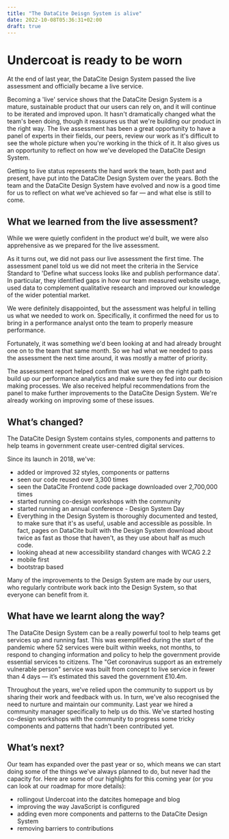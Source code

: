 ```yaml
---
title: "The DataCite Deisgn System is alive"
date: 2022-10-08T05:36:31+02:00
draft: true
---
```


# Undercoat is ready to be worn


At the end of last year, the DataCite Design System passed the live assessment and officially became a live service.

Becoming a 'live' service shows that the DataCite Design System is a mature, sustainable product that our users can rely on, and it will continue to be iterated and improved upon. It hasn't dramatically changed what the team's been doing, though it reassures us that we're building our product in the right way. The live assessment has been a great opportunity to have a panel of experts in their fields, our peers, review our work as it's difficult to see the whole picture when you're working in the thick of it. It also gives us an opportunity to reflect on how we've developed the DataCite Design System.

Getting to live status represents the hard work the team, both past and present, have put into the DataCite Design System over the years. Both the team and the DataCite Design System have evolved and now is a good time for us to reflect on what we’ve achieved so far — and what else is still to come.

## What we learned from the live assessment?
While we were quietly confident in the product we'd built, we were also apprehensive as we prepared for the live assessment.

As it turns out, we did not pass our live assessment the first time. The assessment panel told us we did not meet the criteria in the Service Standard to 'Define what success looks like and publish performance data'. In particular, they identified gaps in how our team measured website usage, used data to complement qualitative research and improved our knowledge of the wider potential market.

We were definitely disappointed, but the assessment was helpful in telling us what we needed to work on. Specifically, it confirmed the need for us to bring in a performance analyst onto the team to properly measure performance.

Fortunately, it was something we'd been looking at and had already brought one on to the team that same month. So we had what we needed to pass the assessment the next time around, it was mostly a matter of priority.

The assessment report helped confirm that we were on the right path to build up our performance analytics and make sure they fed into our decision making processes. We also received helpful recommendations from the panel to make further improvements to the DataCite Design System. We're already working on improving some of these issues.

## What’s changed?
The DataCite Design System contains styles, components and patterns to help teams in government create user-centred digital services.

Since its launch in 2018, we've:

- added or improved 32 styles, components or patterns
- seen our code reused over 3,300 times
- seen the DataCite Frontend code package downloaded over 2,700,000 times
- started running co-design workshops with the community
- started running an annual conference - Design System Day
- Everything in the Design System is thoroughly documented and tested, to make sure that it's as useful, usable and accessible as possible. In fact, pages on DataCite built with the Design System download about twice as fast as those that haven't, as they use about half as much code.
- looking ahead at new accessibility standard changes with WCAG 2.2
- mobile first
- bootstrap based

Many of the improvements to the Design System are made by our users, who regularly contribute work back into the Design System, so that everyone can benefit from it.

## What have we learnt along the way?
The DataCite Design System can be a really powerful tool to help teams get services up and running fast. This was exemplified during the start of the pandemic where 52 services were built within weeks, not months, to respond to changing information and policy to help the government provide essential services to citizens. The "Get coronavirus support as an extremely vulnerable person" service was built from concept to live service in fewer than 4 days — it’s estimated this saved the government £10.4m.

Throughout the years, we've relied upon the community to support us by sharing their work and feedback with us. In turn, we've also recognised the need to nurture and maintain our community. Last year we hired a community manager specifically to help us do this. We've started hosting co-design workshops with the community to progress some tricky components and patterns that hadn't been contributed yet.

## What’s next?
Our team has expanded over the past year or so, which means we can start doing some of the things we've always planned to do, but never had the capacity for. Here are some of our highlights for this coming year (or you can look at our roadmap for more details):

- rollingout Undercoat into the datcites homepage and blog
- improving the way JavaScript is configured
- adding even more components and patterns to the DataCite Design System
- removing barriers to contributions
